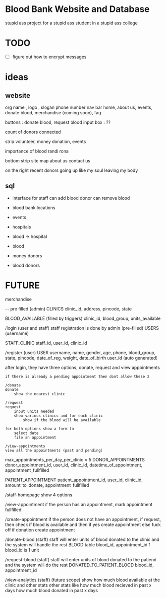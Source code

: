 
# Blood Bank Website and Database
stupid ass project for a stupid ass student in a stupid ass college

# TODO

- [ ] figure out how to encrypt messages


# ideas

## website

org name , logo , slogan
phone number
nav bar
    home, about us, events, donate blood, merchandise (coming soon), faq

buttons : donate blood, request blood
input box : ??

count of donors connected

strip
    volunteer, money donation, events

importance of blood randi rona

bottom strip
    site map
    about us
    contact us

on the right recent donors going up like my soul leaving my body


## sql

- interface for staff
    can add blood donor
    can remove blood

- blood bank locations

- events

- hospitals

- blood -> hospital

- blood

- money donors

- blood donors


# FUTURE

merchandise

-- pre filled (admin)
CLINICS
    clinic_id, address, pincode, state

BLOOD_AVAILABLE (filled by triggers)
    clinic_id, blood_group, units_available

/login (user and staff)
staff registration is done by admin (pre-filled)
USERS (username)

STAFF_CLINIC
    staff_id, user_id, clinic_id

/register (user)
USER
    username, name, gender, age, phone, blood_group, state, pincode, date_of_reg, weight, date_of_birth
    user_id (auto generated)

after login, they have three options, donate, request and view appointments

    if there is already a pending appointment then dont allow these 2

    /donate
    donate
        show the nearest clinic

    /request
    request
        input units needed
        show various clinics and for each clinic
            show if the blood will be available

    for both options show a form to 
        select date
        file an appointment

    /view-appointments
    view all the appointments (past and pending)

max_appointments_per_day_per_clinic = 5
DONOR_APPOINTMENTS
    donor_appointment_id, user_id, clinic_id, datetime_of_appointment, appointment_fullfilled

PATIENT_APPOINTMENT
    patient_appointment_id, user_id, clinic_id, amount_to_donate, appointment_fullfilled

/staff-homepage
show 4 options

/view-appointment
    if the person has an appointment, mark appointment fullfilled

/create-appointment
    if the person does not have an appointment,
        if request, then check if blood is available and then 
            if yes
                create appointment
            else
                fuck off
        if donation
            create appointment

/donate-blood (staff)
    staff will enter units of blood donated to the clinic and the system will handle the rest
BLOOD table
    blood_id, appointment_id
1 blood_id is 1 unit

/request-blood (staff)
    staff will enter units of blood donated to the patiend and the system will do the rest
DONATED_TO_PATIENT_BLOOD
    blood_id, appointment_id

/view-analytics (staff) (future scope)
    show how much blood available at the clinic and other stats
        other stats like
            how much blood recieved in past x days
            how much blood donated in past x days


